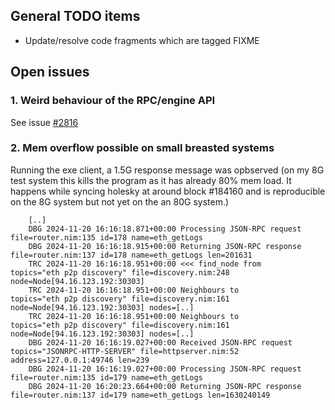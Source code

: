 ## General TODO items

* Update/resolve code fragments which are tagged FIXME

## Open issues

### 1. Weird behaviour of the RPC/engine API

See issue [#2816](https://github.com/status-im/nimbus-eth1/issues/2816)

### 2. Mem overflow possible on small breasted systems

Running the exe client, a 1.5G response message was opbserved (on my 8G test system this kills the program as it has already 80% mem load. It happens while syncing holesky at around block #184160 and is reproducible on the 8G system but not yet on the an 80G system.)

		[..]
		DBG 2024-11-20 16:16:18.871+00:00 Processing JSON-RPC request  file=router.nim:135 id=178 name=eth_getLogs
		DBG 2024-11-20 16:16:18.915+00:00 Returning JSON-RPC response  file=router.nim:137 id=178 name=eth_getLogs len=201631
		TRC 2024-11-20 16:16:18.951+00:00 <<< find_node from           topics="eth p2p discovery" file=discovery.nim:248 node=Node[94.16.123.192:30303]
		TRC 2024-11-20 16:16:18.951+00:00 Neighbours to                topics="eth p2p discovery" file=discovery.nim:161 node=Node[94.16.123.192:30303] nodes=[..]
		TRC 2024-11-20 16:16:18.951+00:00 Neighbours to                topics="eth p2p discovery" file=discovery.nim:161 node=Node[94.16.123.192:30303] nodes=[..]
		DBG 2024-11-20 16:16:19.027+00:00 Received JSON-RPC request    topics="JSONRPC-HTTP-SERVER" file=httpserver.nim:52 address=127.0.0.1:49746 len=239
		DBG 2024-11-20 16:16:19.027+00:00 Processing JSON-RPC request  file=router.nim:135 id=179 name=eth_getLogs
		DBG 2024-11-20 16:20:23.664+00:00 Returning JSON-RPC response  file=router.nim:137 id=179 name=eth_getLogs len=1630240149
